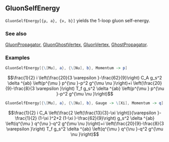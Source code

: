 ## GluonSelfEnergy

`GluonSelfEnergy[{μ, a}, {ν, b}]` yields the 1-loop gluon self-energy.

### See also

[GluonPropagator](GluonPropagator), [GluonGhostVertex](GluonGhostVertex), [GluonVertex](GluonVertex), [GhostPropagator](GhostPropagator).

### Examples

```mathematica
GluonSelfEnergy[{\[Mu], a}, {\[Nu], b}, Momentum -> p]
```

$$\frac{1}{2} i \left(\frac{20}{3 \varepsilon }-\frac{62}{9}\right) C_A g_s^2 \delta ^{ab} \left(p^{\mu } p^{\nu }-p^2 g^{\mu \nu }\right)+i \left(\frac{20}{9}-\frac{8}{3 \varepsilon }\right) T_f g_s^2 \delta ^{ab} \left(p^{\mu } p^{\nu }-p^2 g^{\mu \nu }\right)$$

```mathematica
GluonSelfEnergy[{\[Mu], a}, {\[Nu], b}, Gauge -> \[Xi], Momentum -> q]
```

$$\frac{1}{2} i C_A \left(\frac{2 \left(\frac{13}{3}-\xi \right)}{\varepsilon }-\frac{1}{2} (1-\xi )^2+2 (1-\xi )-\frac{62}{9}\right) g_s^2 \delta ^{ab} \left(q^{\mu } q^{\nu }-q^2 g^{\mu \nu }\right)+i \left(\frac{20}{9}-\frac{8}{3 \varepsilon }\right) T_f g_s^2 \delta ^{ab} \left(q^{\mu } q^{\nu }-q^2 g^{\mu \nu }\right)$$